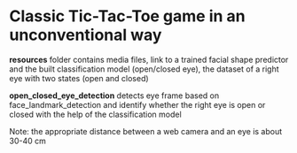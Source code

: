 # Сlassic Tic-Tac-Toe game in an unconventional way


**resources** folder contains media files, link to a trained facial shape predictor and the built classification model (open/closed eye), the dataset of a right eye with two states (open and closed)

**open_closed_eye_detection** detects eye frame based on face_landmark_detection and identify whether the right eye is open or closed with the help of the classification model

Note: the appropriate distance between a web camera and an eye is about 30-40 cm
